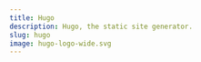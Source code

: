 ```yaml
---
title: Hugo
description: Hugo, the static site generator.
slug: hugo
image: hugo-logo-wide.svg
---
```

